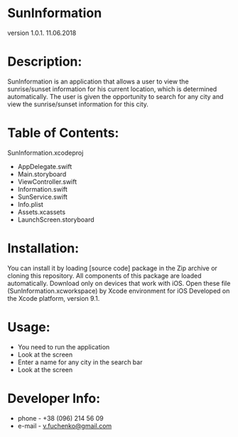 # SunInformation
version 1.0.1. 11.06.2018

# Description:
SunInformation is an application that allows a user to view the sunrise/sunset information for his current location, which is determined automatically. The user is given the opportunity to search for any city and view the sunrise/sunset information for this city.

# Table of Contents:
SunInformation.xcodeproj
* AppDelegate.swift
* Main.storyboard
* ViewController.swift
* Information.swift
* SunService.swift
* Info.plist
* Assets.xcassets
* LaunchScreen.storyboard

# Installation:
You can install it by loading [source code] package in the Zip archive or cloning this repository. All components of this package are loaded automatically. Download only on devices that work with iOS. Open these file (SunInformation.xcworkspace) by Xcode environment for iOS Developed on the Xcode platform, version 9.1.

# Usage:
* You need to run the application
* Look at the screen
* Enter a name for any city in the search bar 
* Look at the screen

# Developer Info:
* phone - +38 (096) 214 56 09
* e-mail - v.fuchenko@gmail.com
